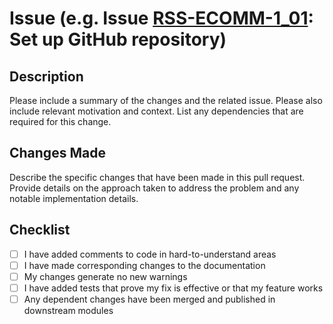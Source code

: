 # Issue (e.g. Issue [RSS-ECOMM-1_01](https://github.com/rolling-scopes-school/tasks/blob/master/tasks/eCommerce-Application/Sprints/Sprint1/RSS-ECOMM-1_01.md): Set up GitHub repository)

## Description

Please include a summary of the changes and the related issue. Please also include relevant motivation and context. List any dependencies that are required for this change.

## Changes Made

Describe the specific changes that have been made in this pull
request. Provide details on the approach taken to address the problem
and any notable implementation details.

## Checklist

- [ ] I have added comments to code in hard-to-understand areas
- [ ] I have made corresponding changes to the documentation
- [ ] My changes generate no new warnings
- [ ] I have added tests that prove my fix is effective or that my feature works
- [ ] Any dependent changes have been merged and published in downstream modules
